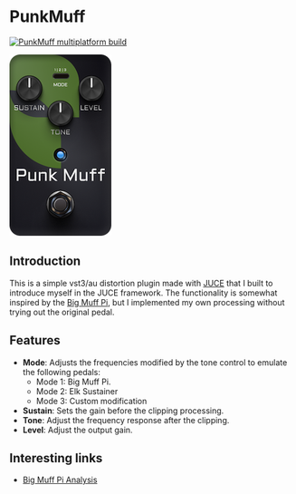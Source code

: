 # PunkMuff
 [![PunkMuff multiplatform build](https://github.com/gmoican/PunkMuff/actions/workflows/main.yml/badge.svg)](https://github.com/gmoican/PunkMuff/actions/workflows/main.yml)

![DemoImage](docs/images/demo.png)

## Introduction
This is a simple vst3/au distortion plugin made with [JUCE](https://juce.com/) that I built to introduce myself in the JUCE framework. The functionality is somewhat inspired by the [Big Muff Pi](https://www.electrosmash.com/big-muff-pi-analysis), but I implemented my own processing without trying out the original pedal.

## Features
- **Mode**: Adjusts the frequencies modified by the tone control to emulate the following pedals:
    - Mode 1: Big Muff Pi.
    - Mode 2: Elk Sustainer
    - Mode 3: Custom modification
- **Sustain**: Sets the gain before the clipping processing.
- **Tone**: Adjust the frequency response after the clipping.
- **Level**: Adjust the output gain.

## Interesting links

* [Big Muff Pi Analysis](https://www.electrosmash.com/big-muff-pi-analysis)
